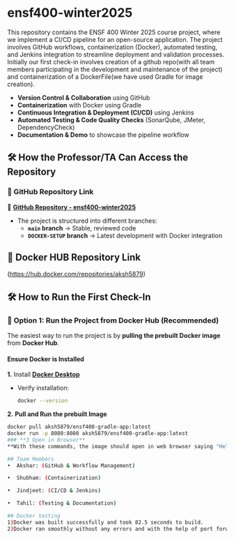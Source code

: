 # ensf400-winter2025
This repository contains the ENSF 400 Winter 2025 course project, where we implement a CI/CD pipeline for an open-source application. The project involves GitHub workflows, containerization (Docker), automated testing, and Jenkins integration to streamline deployment and validation processes. Initially our first check-in involves creation of a github repo(with all team members participating in the development and maintenance of the project) and containerization of a DockerFile(we have used Gradle for image creation).


- **Version Control & Collaboration** using GitHub
- **Containerization** with Docker using Gradle
- **Continuous Integration & Deployment (CI/CD)** using Jenkins
- **Automated Testing & Code Quality Checks** (SonarQube, JMeter, DependencyCheck)
- **Documentation & Demo** to showcase the pipeline workflow

## 🛠️ How the Professor/TA Can Access the Repository
### 📌 GitHub Repository Link
🔗 **[GitHub Repository - ensf400-winter2025](https://github.com/Aksh5879/ensf400-winter2025)**  
- The project is structured into different branches:
  - **`main` branch** → Stable, reviewed code
  - **`DOCKER-SETUP` branch** → Latest development with Docker integration
##   📌 **Docker HUB Repository Link**
(https://hub.docker.com/repositories/aksh5879)

## 🛠️ How to Run the First Check-In
### 🔹 **Option 1: Run the Project from Docker Hub (Recommended)**
The easiest way to run the project is by **pulling the prebuilt Docker image** from **Docker Hub**.

#### **Ensure Docker is Installed**
**1.** Install **[Docker Desktop](https://www.docker.com/products/docker-desktop)**
- Verify installation:
  ```bash
  docker --version
**2.** **Pull and Run the prebuilt Image** 
```bash
docker pull aksh5879/ensf400-gradle-app:latest
docker run -p 8080:8080 aksh5879/ensf400-gradle-app:latest
### **3️ Open in Browser**
**With these commands, the image should open in web browser saying "Hello, this is a web server!".**

## Team Members
•⁠  ⁠Akshar: (GitHub & Workflow Management)

•⁠  ⁠Shubham: (Containerization)

•⁠  ⁠Jindjeet: (CI/CD & Jenkins)

•⁠  ⁠Tahil: (Testing & Documentation)

## Docker testing
1)Docker was built successfully and took 82.5 seconds to build.
2)Docker ran smoothly without any errors and with the help of port forwarding, an URL was created which opened in web browser.
